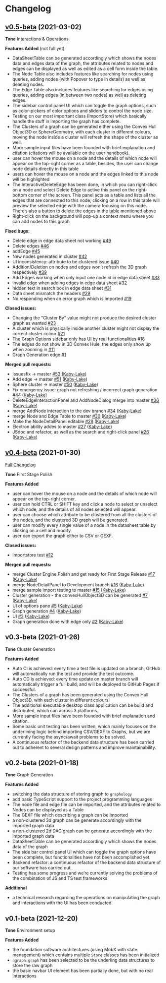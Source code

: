 # Changelog

## [v0.5-beta](https://github.com/grp202004/PiperNet/tree/v0.5-beta) (2021-03-02)

**Tone**
Interactions & Operations

**Features Added** (not full yet)

-   DataSheetTable can be generated accordingly which shows the nodes data and edges data of the graph, the attributes related
    to nodes and edges can be displayed as well as edited as a cell form inside the table.
-   The Node Table also includes features like searching for nodes using queries, adding nodes (with Popover to type in details) as
    well as deleting nodes.
-   The Edge Table also includes features like searching for edges using queries, adding edges (in between two nodes) as well as
    deleting edges.
-   The sidebar control panel UI which can toggle the graph options, such as color-pickers of color options and sliders to control the node size.
-   Testing on our most important class (ImportStore) which basically handle the stuff in importing the graph has complete.
-   The Clusters of a graph can be generated either using the Convex Hull Object3D or SphereGeometry, with each cluster in different colours, moving the
    node inside a cluster will refresh the shape of the cluster as well.
-   More sample input files have been founded with brief explanation and citation (citations will be available on the user handbook).
-   user can hover the mouse on a node and the details of which node will appear on the top-right corner as a table, besides, the
    user can change node details directly in this table
-   users can hover the mouse on a node and the edges linked to this node will be highlighted
-   The InteractiveDeleteEdge has been done, in which you can right-click on a node and select Delete Edge to active this panel on
    the right-bottom corner of the screen. This panel acts as a table and lists all the edges that are connected to this node, clicking
    on a row in this table will preview the selected edge with the camera focusing on this node. There’s also a button to delete the
    edges in the table mentioned above
-   Right-click on the background will pop-up a context menu where you can add nodes to this graph

**Fixed bugs:**

-   Delete edge in edge data sheet not working [\#49](https://github.com/grp202004/PiperNet/issues/49)
-   Delete edges [\#46](https://github.com/grp202004/PiperNet/issues/46)
-   addEdge [\#45](https://github.com/grp202004/PiperNet/issues/45)
-   New nodes generated in cluster [\#42](https://github.com/grp202004/PiperNet/issues/42)
-   UI inconsistency: attribute to be clustered issue [\#40](https://github.com/grp202004/PiperNet/issues/40)
-   Addition/Deletion on nodes and edges won’t refresh the 3D graph respectively [\#39](https://github.com/grp202004/PiperNet/issues/39)
-   Add Edges working when only input one node id in edge data sheet [\#33](https://github.com/grp202004/PiperNet/issues/33)
-   invalid edge when adding edges in edge data sheet [\#32](https://github.com/grp202004/PiperNet/issues/32)
-   hidden text in search box in edge data sheet [\#31](https://github.com/grp202004/PiperNet/issues/31)
-   Data sheet mismatch the headers [\#29](https://github.com/grp202004/PiperNet/issues/29)
-   No responding when an error graph which is imported [\#19](https://github.com/grp202004/PiperNet/issues/19)

**Closed issues:**

-   Changing the "Cluster By" value might not produce the desired cluster graph as wanted [\#23](https://github.com/grp202004/PiperNet/issues/23)
-   A cluster which is physically inside another cluster might not display the correct cluster colour [\#21](https://github.com/grp202004/PiperNet/issues/21)
-   The Graph Options sidebar only has UI by real functionalities [\#18](https://github.com/grp202004/PiperNet/issues/18)
-   The edges do not show in 3D Convex Hule, the edges only show up when zooming in [\#11](https://github.com/grp202004/PiperNet/issues/11)
-   Graph Generation edge [\#1](https://github.com/grp202004/PiperNet/issues/1)

**Merged pull requests:**

-   Issuesfix -\> master [\#53](https://github.com/grp202004/PiperNet/pull/53) ([Kaby-Lake](https://github.com/Kaby-Lake))
-   Add edge -\> master [\#51](https://github.com/grp202004/PiperNet/pull/51) ([Kaby-Lake](https://github.com/Kaby-Lake))
-   Sphere cluster -\> master [\#50](https://github.com/grp202004/PiperNet/pull/50) ([Kaby-Lake](https://github.com/Kaby-Lake))
-   Fix emergency issue: graph not refreshing / incorrect graph generation [\#44](https://github.com/grp202004/PiperNet/pull/44) ([Kaby-Lake](https://github.com/Kaby-Lake))
-   DeleteEdgeInteractionPanel and AddNodeDialog merge into master [\#36](https://github.com/grp202004/PiperNet/pull/36) ([Kaby-Lake](https://github.com/Kaby-Lake))
-   merge AddNode interaction to the dev branch [\#34](https://github.com/grp202004/PiperNet/pull/34) ([Kaby-Lake](https://github.com/Kaby-Lake))
-   merge Node and Edge Table to master [\#30](https://github.com/grp202004/PiperNet/pull/30) ([Kaby-Lake](https://github.com/Kaby-Lake))
-   Make the NodeDetailPanel editable [\#28](https://github.com/grp202004/PiperNet/pull/28) ([Kaby-Lake](https://github.com/Kaby-Lake))
-   Electron ability addes to master [\#27](https://github.com/grp202004/PiperNet/pull/27) ([Kaby-Lake](https://github.com/Kaby-Lake))
-   JSdoc and refactor, as well as the search and right-click panel [\#26](https://github.com/grp202004/PiperNet/pull/26) ([Kaby-Lake](https://github.com/Kaby-Lake))

## [v0.4-beta](https://github.com/grp202004/PiperNet/tree/v0.4-beta) (2021-01-30)

[Full Changelog](https://github.com/grp202004/PiperNet/compare/c2c8a46c7a83f9775b9dae15d418d28daaf36efd...v0.4-beta)

**Tone**
First Stage Polish

**Features Added**

-   user can hover the mouse on a node and the details of which node will appear on the top-right corner.
-   user can hold CTRL or SHIFT key and click a node to select or unselect which node, and the details of all nodes selected will appear.
-   user can choose which attribute to be clustered from all the clusters of the nodes, and the clustered 3D graph will be generated.
-   user can modify every single value of a node in the datasheet table by clicking on a cell and modify.
-   user can export the graph either to CSV or GEXF.

**Closed issues:**

-   importstore test [\#12](https://github.com/grp202004/PiperNet/issues/12)

**Merged pull requests:**

-   merge Cluster Engine Polish and get ready for First Stage Release [\#17](https://github.com/grp202004/PiperNet/pull/17) ([Kaby-Lake](https://github.com/Kaby-Lake))
-   merge NodeDetailPanel to Development branch [\#16](https://github.com/grp202004/PiperNet/pull/16) ([Kaby-Lake](https://github.com/Kaby-Lake))
-   merge sample import testing to master [\#15](https://github.com/grp202004/PiperNet/pull/15) ([Kaby-Lake](https://github.com/Kaby-Lake))
-   Cluster generation - the convexHullObject3D can be generated [\#7](https://github.com/grp202004/PiperNet/pull/7) ([Kaby-Lake](https://github.com/Kaby-Lake))
-   UI of options pane [\#5](https://github.com/grp202004/PiperNet/pull/5) ([Kaby-Lake](https://github.com/Kaby-Lake))
-   Graph generation [\#4](https://github.com/grp202004/PiperNet/pull/4) ([Kaby-Lake](https://github.com/Kaby-Lake))
-   UI [\#3](https://github.com/grp202004/PiperNet/pull/3) ([Kaby-Lake](https://github.com/Kaby-Lake))
-   Graph generation done with edge only [\#2](https://github.com/grp202004/PiperNet/pull/2) ([Kaby-Lake](https://github.com/Kaby-Lake))

## v0.3-beta (2021-01-26)

**Tone**
Cluster Generation

**Features Added**

-   Auto CI is achieved: every time a test file is updated on a branch, GitHub will automatically run the test and provide the test outcome.
-   Auto CD is achieved: every time update on master branch will automatically trigger a full build, and will be deployed to GitHub Pages if successful.
-   The Clusters of a graph has been generated using the Convex Hull Object3D, with each cluster in different colours.
-   The additional executable desktop class application can be build and distributed, which can across 3 platforms.
-   More sample input files have been founded with brief explanation and citation.
-   Some basic unit testing has been written, which mainly focuses on the underlining logic behind importing CSV/GEXF to Graphs, but we are currently facing the async/await problems to be solved.
-   A continuous refactor of the backend data structure has been carried out to adherent to several design patterns and improve maintainability.

## v0.2-beta (2021-01-18)

**Tone**
Graph Generation

**Features Added**

-   switching the data structure of storing graph to `graphology`
-   add basic TypeScript support to the project programming languages
-   The node file and edge file can be imported, and the attributes related to Nodes can be displayed as a Table
-   The GEXF file which describing a graph can be imported
-   a non-clustered 3d graph can be generate accordingly with the imported graph data
-   a non-clustered 2d DAG graph can be generate accordingly with the imported graph data
-   DataSheetTable can be generated accordingly which shows the nodes data of the graph
-   The side bar control panel UI which can toggle the graph options have been complete, but functionalities have not been accomplished yet.
-   Backend refactor: a continuous refactor of the backend data structure of our software has carried out.
-   Testing has some progress and we’re currently solving the problems of the combination of JS and TS test frameworks

**Additional**

-   a technical research regarding the operations on manipulating the graph and interactions with the UI has been conducted.

## v0.1-beta (2021-12-20)

**Tone**
Environment setup

**Features Added**

-   the foundation software architectures (using MobX with state management) which contains multiple `Store` classes has been initialized
-   `ngraph.graph` has been selected to be the underling data structures to store the raw graph
-   the basic navbar UI element has been partially done, but with no real interactions
